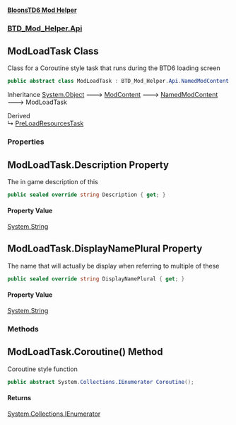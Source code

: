 #### [BloonsTD6 Mod Helper](README.md 'README')
### [BTD_Mod_Helper.Api](README.md#BTD_Mod_Helper.Api 'BTD_Mod_Helper.Api')

## ModLoadTask Class

Class for a Coroutine style task that runs during the BTD6 loading screen

```csharp
public abstract class ModLoadTask : BTD_Mod_Helper.Api.NamedModContent
```

Inheritance [System.Object](https://docs.microsoft.com/en-us/dotnet/api/System.Object 'System.Object') &#129106; [ModContent](BTD_Mod_Helper.Api.ModContent.md 'BTD_Mod_Helper.Api.ModContent') &#129106; [NamedModContent](BTD_Mod_Helper.Api.NamedModContent.md 'BTD_Mod_Helper.Api.NamedModContent') &#129106; ModLoadTask

Derived  
&#8627; [PreLoadResourcesTask](BTD_Mod_Helper.Api.PreLoadResourcesTask.md 'BTD_Mod_Helper.Api.PreLoadResourcesTask')
### Properties

<a name='BTD_Mod_Helper.Api.ModLoadTask.Description'></a>

## ModLoadTask.Description Property

The in game description of this

```csharp
public sealed override string Description { get; }
```

#### Property Value
[System.String](https://docs.microsoft.com/en-us/dotnet/api/System.String 'System.String')

<a name='BTD_Mod_Helper.Api.ModLoadTask.DisplayNamePlural'></a>

## ModLoadTask.DisplayNamePlural Property

The name that will actually be display when referring to multiple of these

```csharp
public sealed override string DisplayNamePlural { get; }
```

#### Property Value
[System.String](https://docs.microsoft.com/en-us/dotnet/api/System.String 'System.String')
### Methods

<a name='BTD_Mod_Helper.Api.ModLoadTask.Coroutine()'></a>

## ModLoadTask.Coroutine() Method

Coroutine style function

```csharp
public abstract System.Collections.IEnumerator Coroutine();
```

#### Returns
[System.Collections.IEnumerator](https://docs.microsoft.com/en-us/dotnet/api/System.Collections.IEnumerator 'System.Collections.IEnumerator')